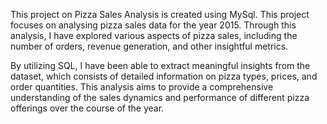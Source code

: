 This project on Pizza Sales Analysis is created using MySql. This project focuses on analysing pizza sales data for the year 2015. Through this analysis, I have explored various aspects of pizza sales, including the number of orders, revenue generation, and other insightful metrics.

By utilizing SQL, I have been able to extract meaningful insights from the dataset, which consists of detailed information on pizza types, prices, and order quantities. This analysis aims to provide a comprehensive understanding of the sales dynamics and performance of different pizza offerings over the course of the year.

